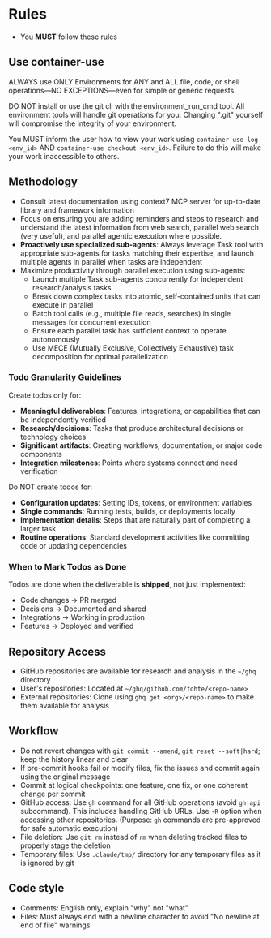 # Rules

- You **MUST** follow these rules

## Use container-use

ALWAYS use ONLY Environments for ANY and ALL file, code, or shell operations—NO EXCEPTIONS—even for simple or generic requests.

DO NOT install or use the git cli with the environment_run_cmd tool. All environment tools will handle git operations for you. Changing ".git" yourself will compromise the integrity of your environment.

You MUST inform the user how to view your work using `container-use log <env_id>` AND `container-use checkout <env_id>`. Failure to do this will make your work inaccessible to others.

## Methodology

- Consult latest documentation using context7 MCP server for up-to-date library and framework information
- Focus on ensuring you are adding reminders and steps to research and understand the latest information from web search, parallel web search (very useful), and parallel agentic execution where possible.
- **Proactively use specialized sub-agents**: Always leverage Task tool with appropriate sub-agents for tasks matching their expertise, and launch multiple agents in parallel when tasks are independent
- Maximize productivity through parallel execution using sub-agents:
  - Launch multiple Task sub-agents concurrently for independent research/analysis tasks
  - Break down complex tasks into atomic, self-contained units that can execute in parallel
  - Batch tool calls (e.g., multiple file reads, searches) in single messages for concurrent execution
  - Ensure each parallel task has sufficient context to operate autonomously
  - Use MECE (Mutually Exclusive, Collectively Exhaustive) task decomposition for optimal parallelization

### Todo Granularity Guidelines

Create todos only for:
- **Meaningful deliverables**: Features, integrations, or capabilities that can be independently verified
- **Research/decisions**: Tasks that produce architectural decisions or technology choices
- **Significant artifacts**: Creating workflows, documentation, or major code components
- **Integration milestones**: Points where systems connect and need verification

Do NOT create todos for:
- **Configuration updates**: Setting IDs, tokens, or environment variables
- **Single commands**: Running tests, builds, or deployments locally
- **Implementation details**: Steps that are naturally part of completing a larger task
- **Routine operations**: Standard development activities like committing code or updating dependencies

### When to Mark Todos as Done

Todos are done when the deliverable is **shipped**, not just implemented:
- Code changes → PR merged
- Decisions → Documented and shared
- Integrations → Working in production
- Features → Deployed and verified

## Repository Access

- GitHub repositories are available for research and analysis in the `~/ghq` directory
- User's repositories: Located at `~/ghq/github.com/fohte/<repo-name>`
- External repositories: Clone using `ghq get <org>/<repo-name>` to make them available for analysis

## Workflow

- Do not revert changes with `git commit --amend`, `git reset --soft|hard`; keep the history linear and clear
- If pre-commit hooks fail or modify files, fix the issues and commit again using the original message
- Commit at logical checkpoints: one feature, one fix, or one coherent change per commit
- GitHub access: Use `gh` command for all GitHub operations (avoid `gh api` subcommand). This includes handling GitHub URLs. Use `-R` option when accessing other repositories. (Purpose: `gh` commands are pre-approved for safe automatic execution)
- File deletion: Use `git rm` instead of `rm` when deleting tracked files to properly stage the deletion
- Temporary files: Use `.claude/tmp/` directory for any temporary files as it is ignored by git

## Code style

- Comments: English only, explain "why" not "what"
- Files: Must always end with a newline character to avoid "No newline at end of file" warnings
